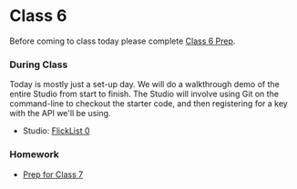 
# Class 6

Before coming to class today please complete [Class 6 Prep](../class6-prep).

### During Class

Today is mostly just a set-up day. We will do a walkthrough demo of the entire Studio from start to finish. The Studio will involve using Git on the command-line to checkout the starter code, and then registering for a key with the API we'll be using.

* Studio: [FlickList 0](../studios/flicklist0)

### Homework

* [Prep for Class 7](../class7-prep)

